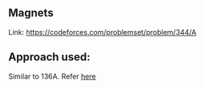 ## Magnets

Link: https://codeforces.com/problemset/problem/344/A

## Approach used:

Similar to 136A. Refer [here](https://github.com/AdityaAshvin/100_days_of_CP/codeforces_136A_README.md)